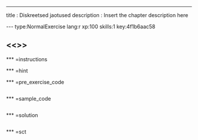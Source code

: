 ---
title       : Diskreetsed jaotused
description : Insert the chapter description here



--- type:NormalExercise lang:r xp:100 skills:1 key:4f1b6aac58
## <<<New Exercise>>>


*** =instructions

*** =hint

*** =pre_exercise_code
```{r}

```

*** =sample_code
```{r}

```

*** =solution
```{r}

```

*** =sct
```{r}

```
